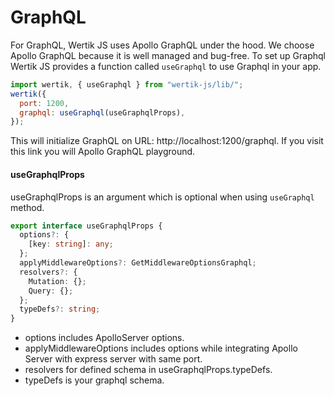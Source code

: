 # GraphQL

For GraphQL, Wertik JS uses Apollo GraphQL under the hood. We choose Apollo GraphQL because it is well managed and bug-free. To set up Graphql Wertik JS provides a function called `useGraphql` to use Graphql in your app.

```javascript
import wertik, { useGraphql } from "wertik-js/lib/";
wertik({
  port: 1200,
  graphql: useGraphql(useGraphqlProps),
});
```

This will initialize GraphQL on URL: http://localhost:1200/graphql. If you visit this link you will Apollo GraphQL playground.

#### useGraphqlProps

useGraphqlProps is an argument which is optional when using `useGraphql` method.

```typescript
export interface useGraphqlProps {
  options?: {
    [key: string]: any;
  };
  applyMiddlewareOptions?: GetMiddlewareOptionsGraphql;
  resolvers?: {
    Mutation: {};
    Query: {};
  };
  typeDefs?: string;
}
```

- options includes ApolloServer options.
- applyMiddlewareOptions includes options while integrating Apollo Server with express server with same port.
- resolvers for defined schema in useGraphqlProps.typeDefs.
- typeDefs is your graphql schema.

